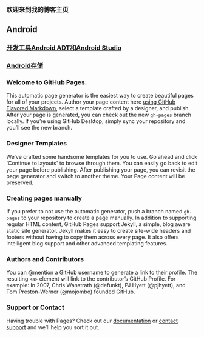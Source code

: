 ### 欢迎来到我的博客主页

## Android
### [开发工具Android ADT和Android Studio](https://github.com/RobinLiew/RobinLiew.github.io/blob/master/Android/%E5%BC%80%E5%8F%91%E5%B7%A5%E5%85%B7Android%20ADT%E5%92%8CAndroid%20Studio.html)
### [Android存储](https://github.com/RobinLiew/RobinLiew.github.io/blob/master/Android/%E4%B8%80%E3%80%81Android%E5%AD%98%E5%82%A8.md)


### Welcome to GitHub Pages.
This automatic page generator is the easiest way to create beautiful pages for all of your projects. Author your page content here [using GitHub Flavored Markdown](https://guides.github.com/features/mastering-markdown/), select a template crafted by a designer, and publish. After your page is generated, you can check out the new `gh-pages` branch locally. If you’re using GitHub Desktop, simply sync your repository and you’ll see the new branch.

### Designer Templates
We’ve crafted some handsome templates for you to use. Go ahead and click 'Continue to layouts' to browse through them. You can easily go back to edit your page before publishing. After publishing your page, you can revisit the page generator and switch to another theme. Your Page content will be preserved.

### Creating pages manually
If you prefer to not use the automatic generator, push a branch named `gh-pages` to your repository to create a page manually. In addition to supporting regular HTML content, GitHub Pages support Jekyll, a simple, blog aware static site generator. Jekyll makes it easy to create site-wide headers and footers without having to copy them across every page. It also offers intelligent blog support and other advanced templating features.

### Authors and Contributors
You can @mention a GitHub username to generate a link to their profile. The resulting `<a>` element will link to the contributor’s GitHub Profile. For example: In 2007, Chris Wanstrath (@defunkt), PJ Hyett (@pjhyett), and Tom Preston-Werner (@mojombo) founded GitHub.

### Support or Contact
Having trouble with Pages? Check out our [documentation](https://help.github.com/pages) or [contact support](https://github.com/contact) and we’ll help you sort it out.
